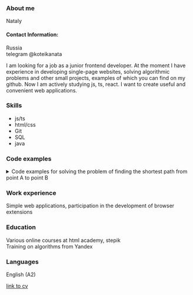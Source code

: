 ### About me
Nataly
#### Contact Information: 
Russia  
telegram @koteikanata

I am looking for a job as a junior frontend developer.
At the moment I have experience in developing single-page websites, solving algorithmic problems and other small projects, examples of which you can find on my github.
Now I am actively studying js, ts, react. I want to create useful and convenient web applications.

### Skills
- js/ts
- html/css
- Git
- SQL
- java

### Code examples
<details>
  <summary>Code examples for solving the problem of finding the shortest path from point A to point B</summary>
  
   ```javascript

const { readFileSync, writeFileSync } = require('fs');
const { resolve, join } = require('path');

const path = resolve(__dirname, '..');

const [x1, y1, x2, y2] = readFileSync(join(path, 'input.txt'), 'utf-8').toString().trim().split(' ').map(Number);

const result = calculateDistance(x1, y1, x2, y2).toFixed(9);

writeFileSync(join(path, 'output.txt'), minLength.toString());

function calculateDistance(x1, y1, x2, y2) {
    // расстояния от точек до начала координат
    const distA = Math.hypot(x1, y1);
    const distB = Math.hypot(x2, y2);

    const distDifference = Math.abs(distB - distA);

    // если какая-то из точек лежит а начале координат
    if ((x1 === 0 && y1 === 0) || (x2 === 0 && y2 === 0)) {
        return distA + distB;
        // если точки лежат на одной прямой, проходящей через начало координат и при этом они в одной четверти
    } else if ((x1 / y1 === x2 / y2) && ((x1 * x2 > 0) && (y1 * y2 > 0))) {
        return distDifference;
    } else {
        // углы между точками и началом координат
        const angleA = Math.atan2(y1, x1);
        const angleB = Math.atan2(y2, x2);

        // путь по прямой
        const byLine = distA + distB;

        // разница углов 
        const angleDifference = Math.abs(angleB - angleA);

        // длина дуги окружности
        const arcPathLength = Math.min(distA * angleDifference, distB * angleDifference);

        // путь по дуге + прямой
        const circlePathLength = arcPathLength + distDifference;

        // Находим минимальную длину пути из трех вариантов
        const minLength = Math.min(byLine, distA === distB ? arcPathLength : Infinity, circlePathLength);

        return minLength;
    }
}

module.exports = calculateDistance;

```

</details>


### Work experience
Simple web applications, participation in the development of browser extensions

### Education
Various online courses at html academy, stepik  
Training on algorithms from Yandex

### Languages
English (A2)

[link to cv](https://koteikanata.github.io/rsschool-cv/cv)
